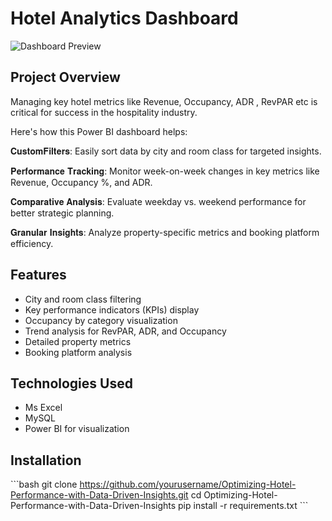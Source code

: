# Hotel Analytics Dashboard

![Dashboard Preview](link_to_dashboard_image.png)

## Project Overview

Managing key hotel metrics like Revenue, Occupancy, ADR , RevPAR etc is critical for success in the hospitality industry.

Here's how this Power BI dashboard helps:

𝐂𝐮𝐬𝐭𝐨𝐦𝐅𝐢𝐥𝐭𝐞𝐫𝐬: Easily sort data by city and room class for targeted insights.

𝐏𝐞𝐫𝐟𝐨𝐫𝐦𝐚𝐧𝐜𝐞 𝐓𝐫𝐚𝐜𝐤𝐢𝐧𝐠: Monitor week-on-week changes in key metrics like Revenue, Occupancy %, and ADR.

𝐂𝐨𝐦𝐩𝐚𝐫𝐚𝐭𝐢𝐯𝐞 𝐀𝐧𝐚𝐥𝐲𝐬𝐢𝐬: Evaluate weekday vs. weekend performance for better strategic planning.

𝐆𝐫𝐚𝐧𝐮𝐥𝐚𝐫 𝐈𝐧𝐬𝐢𝐠𝐡𝐭𝐬: Analyze property-specific metrics and booking platform efficiency. 


## Features

- City and room class filtering
- Key performance indicators (KPIs) display
- Occupancy by category visualization
- Trend analysis for RevPAR, ADR, and Occupancy
- Detailed property metrics
- Booking platform analysis

## Technologies Used

- Ms Excel
- MySQL
- Power BI for visualization

## Installation

\`\`\`bash
git clone https://github.com/yourusername/Optimizing-Hotel-Performance-with-Data-Driven-Insights.git
cd Optimizing-Hotel-Performance-with-Data-Driven-Insights
pip install -r requirements.txt
\`\`\`
